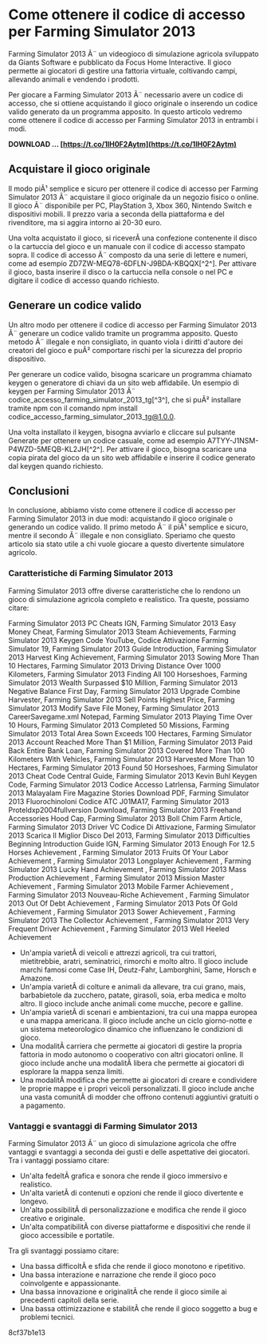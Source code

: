 
 
# Come ottenere il codice di accesso per Farming Simulator 2013
 
Farming Simulator 2013 Ã¨ un videogioco di simulazione agricola sviluppato da Giants Software e pubblicato da Focus Home Interactive. Il gioco permette ai giocatori di gestire una fattoria virtuale, coltivando campi, allevando animali e vendendo i prodotti.
 
Per giocare a Farming Simulator 2013 Ã¨ necessario avere un codice di accesso, che si ottiene acquistando il gioco originale o inserendo un codice valido generato da un programma apposito. In questo articolo vedremo come ottenere il codice di accesso per Farming Simulator 2013 in entrambi i modi.
 
**DOWNLOAD … [https://t.co/1lH0F2Aytm](https://t.co/1lH0F2Aytm)**


 
## Acquistare il gioco originale
 
Il modo piÃ¹ semplice e sicuro per ottenere il codice di accesso per Farming Simulator 2013 Ã¨ acquistare il gioco originale da un negozio fisico o online. Il gioco Ã¨ disponibile per PC, PlayStation 3, Xbox 360, Nintendo Switch e dispositivi mobili. Il prezzo varia a seconda della piattaforma e del rivenditore, ma si aggira intorno ai 20-30 euro.
 
Una volta acquistato il gioco, si riceverÃ  una confezione contenente il disco o la cartuccia del gioco e un manuale con il codice di accesso stampato sopra. Il codice di accesso Ã¨ composto da una serie di lettere e numeri, come ad esempio ZD7ZW-MEQ78-6DFLN-J9BDA-KBQQX[^2^]. Per attivare il gioco, basta inserire il disco o la cartuccia nella console o nel PC e digitare il codice di accesso quando richiesto.
 
## Generare un codice valido
 
Un altro modo per ottenere il codice di accesso per Farming Simulator 2013 Ã¨ generare un codice valido tramite un programma apposito. Questo metodo Ã¨ illegale e non consigliato, in quanto viola i diritti d'autore dei creatori del gioco e puÃ² comportare rischi per la sicurezza del proprio dispositivo.
 
Per generare un codice valido, bisogna scaricare un programma chiamato keygen o generatore di chiavi da un sito web affidabile. Un esempio di keygen per Farming Simulator 2013 Ã¨ codice\_accesso\_farming\_simulator\_2013\_tg[^3^], che si puÃ² installare tramite npm con il comando npm install codice\_accesso\_farming\_simulator\_2013\_tg@1.0.0.
 
Una volta installato il keygen, bisogna avviarlo e cliccare sul pulsante Generate per ottenere un codice casuale, come ad esempio A7TYY-J1NSM-P4WZD-5MEQB-KL2JH[^2^]. Per attivare il gioco, bisogna scaricare una copia pirata del gioco da un sito web affidabile e inserire il codice generato dal keygen quando richiesto.
 
## Conclusioni
 
In conclusione, abbiamo visto come ottenere il codice di accesso per Farming Simulator 2013 in due modi: acquistando il gioco originale o generando un codice valido. Il primo metodo Ã¨ il piÃ¹ semplice e sicuro, mentre il secondo Ã¨ illegale e non consigliato. Speriamo che questo articolo sia stato utile a chi vuole giocare a questo divertente simulatore agricolo.

### Caratteristiche di Farming Simulator 2013
 
Farming Simulator 2013 offre diverse caratteristiche che lo rendono un gioco di simulazione agricola completo e realistico. Tra queste, possiamo citare:
 
Farming Simulator 2013 PC Cheats IGN,  Farming Simulator 2013 Easy Money Cheat,  Farming Simulator 2013 Steam Achievements,  Farming Simulator 2013 Keygen Code YouTube,  Codice Attivazione Farming Simulator 19,  Farming Simulator 2013 Guide Introduction,  Farming Simulator 2013 Harvest King Achievement,  Farming Simulator 2013 Sowing More Than 10 Hectares,  Farming Simulator 2013 Driving Distance Over 1000 Kilometers,  Farming Simulator 2013 Finding All 100 Horseshoes,  Farming Simulator 2013 Wealth Surpassed $10 Million,  Farming Simulator 2013 Negative Balance First Day,  Farming Simulator 2013 Upgrade Combine Harvester,  Farming Simulator 2013 Sell Points Highest Price,  Farming Simulator 2013 Modify Save File Money,  Farming Simulator 2013 CareerSavegame.xml Notepad,  Farming Simulator 2013 Playing Time Over 10 Hours,  Farming Simulator 2013 Completed 50 Missions,  Farming Simulator 2013 Total Area Sown Exceeds 100 Hectares,  Farming Simulator 2013 Account Reached More Than $1 Million,  Farming Simulator 2013 Paid Back Entire Bank Loan,  Farming Simulator 2013 Covered More Than 100 Kilometers With Vehicles,  Farming Simulator 2013 Harvested More Than 10 Hectares,  Farming Simulator 2013 Found 50 Horseshoes,  Farming Simulator 2013 Cheat Code Central Guide,  Farming Simulator 2013 Kevin Buhl Keygen Code,  Farming Simulator 2013 Codice Accesso Latrlensa,  Farming Simulator 2013 Malayalam Fire Magazine Stories Download PDF,  Farming Simulator 2013 Fluorochinoloni Codice ATC J01MA17,  Farming Simulator 2013 Proteldxp2004fullversion Download,  Farming Simulator 2013 Freehand Accessories Hood Cap,  Farming Simulator 2013 Boll Chim Farm Article,  Farming Simulator 2013 Driver VC Codice Di Attivazione,  Farming Simulator 2013 Scarica Il Miglior Disco Del 2013,  Farming Simulator 2013 Difficulties Beginning Introduction Guide IGN,  Farming Simulator 2013 Enough For 12.5 Horses Achievement ,  Farming Simulator 2013 Fruits Of Your Labor Achievement ,  Farming Simulator 2013 Longplayer Achievement ,  Farming Simulator 2013 Lucky Hand Achievement ,  Farming Simulator 2013 Mass Production Achievement ,  Farming Simulator 2013 Mission Master Achievement ,  Farming Simulator 2013 Mobile Farmer Achievement ,  Farming Simulator 2013 Nouveau-Riche Achievement ,  Farming Simulator 2013 Out Of Debt Achievement ,  Farming Simulator 2013 Pots Of Gold Achievement ,  Farming Simulator 2013 Sower Achievement ,  Farming Simulator 2013 The Collector Achievement ,  Farming Simulator 2013 Very Frequent Driver Achievement ,  Farming Simulator 2013 Well Heeled Achievement
 
- Un'ampia varietÃ  di veicoli e attrezzi agricoli, tra cui trattori, mietitrebbie, aratri, seminatrici, rimorchi e molto altro. Il gioco include marchi famosi come Case IH, Deutz-Fahr, Lamborghini, Same, Horsch e Amazone.
- Un'ampia varietÃ  di colture e animali da allevare, tra cui grano, mais, barbabietole da zucchero, patate, girasoli, soia, erba medica e molto altro. Il gioco include anche animali come mucche, pecore e galline.
- Un'ampia varietÃ  di scenari e ambientazioni, tra cui una mappa europea e una mappa americana. Il gioco include anche un ciclo giorno-notte e un sistema meteorologico dinamico che influenzano le condizioni di gioco.
- Una modalitÃ  carriera che permette ai giocatori di gestire la propria fattoria in modo autonomo o cooperativo con altri giocatori online. Il gioco include anche una modalitÃ  libera che permette ai giocatori di esplorare la mappa senza limiti.
- Una modalitÃ  modifica che permette ai giocatori di creare e condividere le proprie mappe e i propri veicoli personalizzati. Il gioco include anche una vasta comunitÃ  di modder che offrono contenuti aggiuntivi gratuiti o a pagamento.

### Vantaggi e svantaggi di Farming Simulator 2013
 
Farming Simulator 2013 Ã¨ un gioco di simulazione agricola che offre vantaggi e svantaggi a seconda dei gusti e delle aspettative dei giocatori. Tra i vantaggi possiamo citare:

- Un'alta fedeltÃ  grafica e sonora che rende il gioco immersivo e realistico.
- Un'alta varietÃ  di contenuti e opzioni che rende il gioco divertente e longevo.
- Un'alta possibilitÃ  di personalizzazione e modifica che rende il gioco creativo e originale.
- Un'alta compatibilitÃ  con diverse piattaforme e dispositivi che rende il gioco accessibile e portatile.

Tra gli svantaggi possiamo citare:

- Una bassa difficoltÃ  e sfida che rende il gioco monotono e ripetitivo.
- Una bassa interazione e narrazione che rende il gioco poco coinvolgente e appassionante.
- Una bassa innovazione e originalitÃ  che rende il gioco simile ai precedenti capitoli della serie.
- Una bassa ottimizzazione e stabilitÃ  che rende il gioco soggetto a bug e problemi tecnici.

 8cf37b1e13
 
